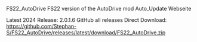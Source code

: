 FS22_AutoDrive
FS22 version of the AutoDrive mod Auto_Update Webseite

Latest 2024 Release: 2.0.1.6
GitHub all releases
Direct Download: https://github.com/Stephan-S/FS22_AutoDrive/releases/latest/download/FS22_AutoDrive.zip
